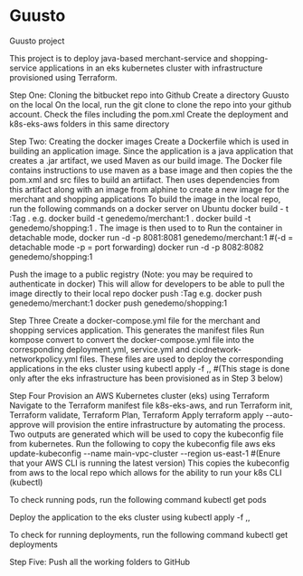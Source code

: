 # Guusto
Guusto project

This project is to deploy java-based merchant-service and shopping-service applications in an eks kubernetes cluster with infrastructure provisioned using Terraform.

Step One: Cloning the bitbucket repo into Github
Create a directory Guusto on the local
On the local, run the git clone <url> to clone the repo into your github account.
  Check the files including the pom.xml
  Create the deployment and k8s-eks-aws folders in this same directory

Step Two: Creating the docker images
Create a Dockerfile which is used in building an application image. Since the application is a java application that creates a .jar artifact, we used Maven as our build image. The Docker file contains instructions to use maven as a base image and then copies the the pom.xml and src files to build an artiifact. Then uses dependencies from this artifact along with an image from alphine to create a new image for the merchant and shopping applications 
To build the image in the local repo, run the following commands on a docker server on Ubuntu
docker build - t <nameofImage>:Tag . e.g. docker build -t genedemo/merchant:1 .
                                      docker build -t genedemo/shopping:1 .
 The image is then used to to Run the container in detachable mode,
  docker run -d -p 8081:8081 genedemo/merchant:1 #(-d = detachable mode -p = port forwarding)
  docker run -d -p 8082:8082 genedemo/shopping:1
  
Push the image to a public registry (Note: you may be required to authenticate in docker) This will allow for developers to be able to pull the image directly to their local repo
docker push <ImageName>:Tag  e.g. docker push genedemo/merchant:1
                                  docker push genedemo/shopping:1
  
Step Three
  Create a docker-compose.yml file for the merchant and shopping services application. This generates the manifest files
  Run kompose convert to convert the docker-compose.yml file into the corresponding deployment.yml, service.yml and cicdnetwork-networkpolicy.yml files. These files are used to deploy the corresponding applications in the eks cluster using
  kubectl apply -f <NameofDeployment>,<NameofService>,<NameofNetworkPolicy>  #(This stage is done only after the eks infrastructure has been provisioned as in Step 3 below)
  
Step Four
  Provision an AWS Kubernetes cluster (eks) using Terraform
  Navigate to the Terraform manifest file k8s-eks-aws, and run Terraform init, Terraform validate, Terraform Plan, Terraform Apply
  terraform apply --auto-approve will provision the entire infrastructure by automating the process.
  Two outputs are generated which will be used to copy the kubeconfig file from kubernetes.
  Run the following to copy the kubeconfig file
  aws eks update-kubeconfig --name main-vpc-cluster --region us-east-1 #(Enure that your AWS CLI is running the latest version)
    This copies the kubeconfig from aws to the local repo which allows for the ability to run your k8s CLI (kubectl)
  
  To check running pods, run the following command
  kubectl get pods
  
  Deploy the application to the eks cluster using
  kubectl apply -f <NameofDeployment>,<NameofService>,<NameofNetworkPolicy>
  
  To check for running deployments, run the following command
  kubectl get deployments
  
Step Five: Push all the working folders to GitHub
  
